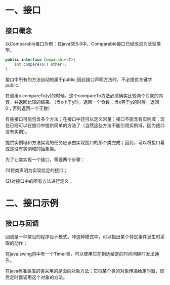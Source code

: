 # 一、接口
## 接口概念
以Comparable接口为例：在javaSE5.0中，Comparable接口已经改进为泛型类型。
```java
public interface Comparable<T>{
    int compareTo(T other);
}
```
接口中所有的方法自动的属于public;因此接口声明方法时，不必提供关键字public.

在调用x.compareTo(y)的时候，这个compareTo方法必须确实比较两个对象的内容，并返回比较的结果。（当x小于y时，返回一个负数；当x等于y的时候，返回0；否则返回一个正数）

有些接口可能包含多个方法；在接口中还可以定义常量；接口不能含有实例域；现在已经可以在接口中提供简单的方法了（当然这些方法不能引用实例域，因为接口没有实例）。

提供实例域和方法实现的任务应该由实现接口的那个类完成；因此，可以将接口看成是没有实例域的抽象类。

为了让类实现一个接口，需要两个步骤：

(1)将类声明为实现给定的接口；

(2)对接口中的所有方法进行定义；


# 二、接口示例
## 接口与回调
回调是一种常见的程序设计模式。咋这种模式中，可以指出某个特定事件发生时采取的动作；

在java.swing包中有一个Timer类，可以使用它在到达给定的时间间隔时发出通告。

在java标准类库的类采用的是面向对象方法；它将某个类的对象传递给定时器，然后定时器调用这个对象的方法。




